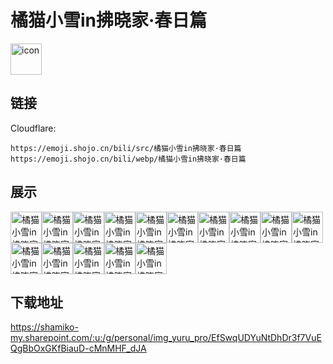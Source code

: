 # 橘猫小雪in拂晓家·春日篇
<img src="https://emoji.shojo.cn/bili/src/橘猫小雪in拂晓家·春日篇/icon.png" width="50" height="50" alt="icon">

## 链接
Cloudflare:
```
https://emoji.shojo.cn/bili/src/橘猫小雪in拂晓家·春日篇
https://emoji.shojo.cn/bili/webp/橘猫小雪in拂晓家·春日篇
```
## 展示
<img src="https://emoji.shojo.cn/bili/src/橘猫小雪in拂晓家·春日篇/橘猫小雪in拂晓家·春日篇-比心.png" width="50" height="50" alt="橘猫小雪in拂晓家·春日篇-比心"><img src="https://emoji.shojo.cn/bili/src/橘猫小雪in拂晓家·春日篇/橘猫小雪in拂晓家·春日篇-喵门！.png" width="50" height="50" alt="橘猫小雪in拂晓家·春日篇-喵门！"><img src="https://emoji.shojo.cn/bili/src/橘猫小雪in拂晓家·春日篇/橘猫小雪in拂晓家·春日篇-蹲蹲.png" width="50" height="50" alt="橘猫小雪in拂晓家·春日篇-蹲蹲"><img src="https://emoji.shojo.cn/bili/src/橘猫小雪in拂晓家·春日篇/橘猫小雪in拂晓家·春日篇-粉娇你几.png" width="50" height="50" alt="橘猫小雪in拂晓家·春日篇-粉娇你几"><img src="https://emoji.shojo.cn/bili/src/橘猫小雪in拂晓家·春日篇/橘猫小雪in拂晓家·春日篇-瓜来！.png" width="50" height="50" alt="橘猫小雪in拂晓家·春日篇-瓜来！"><img src="https://emoji.shojo.cn/bili/src/橘猫小雪in拂晓家·春日篇/橘猫小雪in拂晓家·春日篇-浇浇我.png" width="50" height="50" alt="橘猫小雪in拂晓家·春日篇-浇浇我"><img src="https://emoji.shojo.cn/bili/src/橘猫小雪in拂晓家·春日篇/橘猫小雪in拂晓家·春日篇-贴贴.png" width="50" height="50" alt="橘猫小雪in拂晓家·春日篇-贴贴"><img src="https://emoji.shojo.cn/bili/src/橘猫小雪in拂晓家·春日篇/橘猫小雪in拂晓家·春日篇-拂晓和小雪.png" width="50" height="50" alt="橘猫小雪in拂晓家·春日篇-拂晓和小雪"><img src="https://emoji.shojo.cn/bili/src/橘猫小雪in拂晓家·春日篇/橘猫小雪in拂晓家·春日篇-佬佬佬.png" width="50" height="50" alt="橘猫小雪in拂晓家·春日篇-佬佬佬"><img src="https://emoji.shojo.cn/bili/src/橘猫小雪in拂晓家·春日篇/橘猫小雪in拂晓家·春日篇-晕了.png" width="50" height="50" alt="橘猫小雪in拂晓家·春日篇-晕了"><img src="https://emoji.shojo.cn/bili/src/橘猫小雪in拂晓家·春日篇/橘猫小雪in拂晓家·春日篇-泰裤辣！.png" width="50" height="50" alt="橘猫小雪in拂晓家·春日篇-泰裤辣！"><img src="https://emoji.shojo.cn/bili/src/橘猫小雪in拂晓家·春日篇/橘猫小雪in拂晓家·春日篇-罕见.png" width="50" height="50" alt="橘猫小雪in拂晓家·春日篇-罕见"><img src="https://emoji.shojo.cn/bili/src/橘猫小雪in拂晓家·春日篇/橘猫小雪in拂晓家·春日篇-投喂.png" width="50" height="50" alt="橘猫小雪in拂晓家·春日篇-投喂"><img src="https://emoji.shojo.cn/bili/src/橘猫小雪in拂晓家·春日篇/橘猫小雪in拂晓家·春日篇-小丑来咯！.png" width="50" height="50" alt="橘猫小雪in拂晓家·春日篇-小丑来咯！"><img src="https://emoji.shojo.cn/bili/src/橘猫小雪in拂晓家·春日篇/橘猫小雪in拂晓家·春日篇-觉醒了！.png" width="50" height="50" alt="橘猫小雪in拂晓家·春日篇-觉醒了！">

## 下载地址

https://shamiko-my.sharepoint.com/:u:/g/personal/img_yuru_pro/EfSwqUDYuNtDhDr3f7VuEQgBbOxGKfBiauD-cMnMHF_dJA
